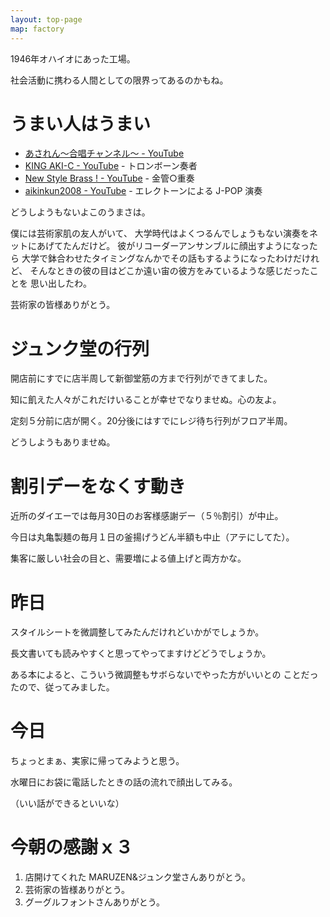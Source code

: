 ```yaml
---
layout: top-page
map: factory
---
```


1946年オハイオにあった工場。

社会活動に携わる人間としての限界ってあるのかもね。


# うまい人はうまい

* [あされん〜合唱チャンネル〜 - YouTube](https://www.youtube.com/channel/UCh6QE1BbS-Z4QiaVJW6Vp1Q)
* [KING AKI-C - YouTube](https://www.youtube.com/channel/UCw6hQ_qsVgB4rgNU8xzqtLQ) - トロンボーン奏者
* [New Style Brass ! - YouTube](https://www.youtube.com/channel/UCuvRpj2Oc53lqSHzV9raJ9Q) - 金管○重奏
* [aikinkun2008 - YouTube](https://www.youtube.com/channel/UCXx-U8d2ge2gp4SFKfdELVQ) - エレクトーンによる J-POP 演奏

どうしようもないよこのうまさは。

僕には芸術家肌の友人がいて、
大学時代はよくつるんでしょうもない演奏をネットにあげてたんだけど。
彼がリコーダーアンサンブルに顔出すようになったら
大学で鉢合わせたタイミングなんかでその話もするようになったわけだけれど、
そんなときの彼の目はどこか遠い宙の彼方をみているような感じだったことを
思い出したわ。

芸術家の皆様ありがとう。


# ジュンク堂の行列

開店前にすでに店半周して新御堂筋の方まで行列ができてました。

知に飢えた人々がこれだけいることが幸せでなりませぬ。心の友よ。

定刻５分前に店が開く。20分後にはすでにレジ待ち行列がフロア半周。

どうしようもありませぬ。


# 割引デーをなくす動き

近所のダイエーでは毎月30日のお客様感謝デー（５％割引）が中止。

今日は丸亀製麺の毎月１日の釜揚げうどん半額も中止（アテにしてた）。

集客に厳しい社会の目と、需要増による値上げと両方かな。


# 昨日

スタイルシートを微調整してみたんだけれどいかがでしょうか。

長文書いても読みやすくと思ってやってますけどどうでしょうか。

ある本によると、こういう微調整もサボらないでやった方がいいとの
ことだったので、従ってみました。


# 今日

ちょっとまぁ、実家に帰ってみようと思う。

水曜日にお袋に電話したときの話の流れで顔出してみる。

（いい話ができるといいな）


# 今朝の感謝ｘ３

1. 店開けてくれた MARUZEN&ジュンク堂さんありがとう。
2. 芸術家の皆様ありがとう。
3. グーグルフォントさんありがとう。
